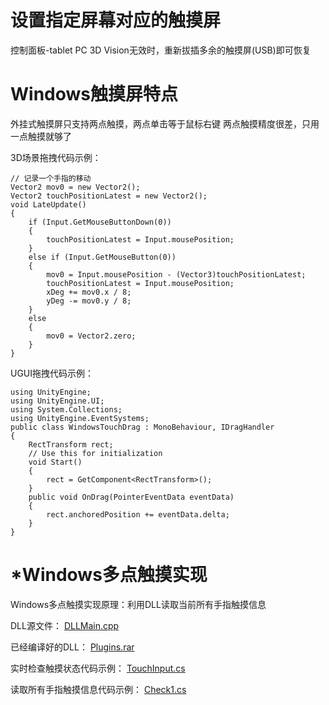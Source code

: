 # 设置指定屏幕对应的触摸屏

控制面板-tablet PC
3D Vision无效时，重新拔插多余的触摸屏(USB)即可恢复



# Windows触摸屏特点

外挂式触摸屏只支持两点触摸，两点单击等于鼠标右键
两点触摸精度很差，只用一点触摸就够了

3D场景拖拽代码示例：
```
// 记录一个手指的移动
Vector2 mov0 = new Vector2();
Vector2 touchPositionLatest = new Vector2();
void LateUpdate()
{
    if (Input.GetMouseButtonDown(0))
    {
        touchPositionLatest = Input.mousePosition;
    }
    else if (Input.GetMouseButton(0))
    {
        mov0 = Input.mousePosition - (Vector3)touchPositionLatest;
        touchPositionLatest = Input.mousePosition;
        xDeg += mov0.x / 8;
        yDeg -= mov0.y / 8;
    }
    else
    {
        mov0 = Vector2.zero;
    }
}
```

UGUI拖拽代码示例：
```
using UnityEngine;
using UnityEngine.UI;
using System.Collections;
using UnityEngine.EventSystems;
public class WindowsTouchDrag : MonoBehaviour, IDragHandler
{
    RectTransform rect;
    // Use this for initialization
    void Start()
    {
        rect = GetComponent<RectTransform>();
    }
    public void OnDrag(PointerEventData eventData)
    {
        rect.anchoredPosition += eventData.delta;
    }
}
```



# *Windows多点触摸实现

Windows多点触摸实现原理：利用DLL读取当前所有手指触摸信息

DLL源文件：
[DLLMain.cpp](Windows触摸屏_files/DLLMain.cpp)

已经编译好的DLL：
[Plugins.rar](Windows触摸屏_files/Plugins.rar)

实时检查触摸状态代码示例：
[TouchInput.cs](Windows触摸屏_files/TouchInput.cs)

读取所有手指触摸信息代码示例：
[Check1.cs](Windows触摸屏_files/Check1.cs)
